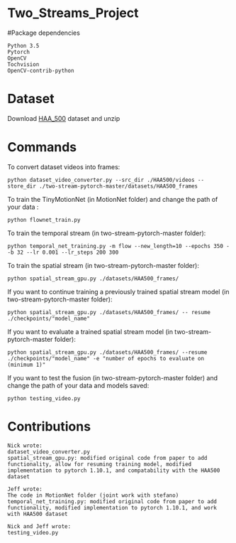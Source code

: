 # Two_Streams_Project

#Package dependencies
```
Python 3.5
Pytorch
OpenCV
Tochvision
OpenCV-contrib-python
```

# Dataset
Download [HAA_500](https://www.cse.ust.hk/haa/) dataset and unzip

# Commands
To convert dataset videos into frames:
```
python dataset_video_converter.py --src_dir ./HAA500/videos --store_dir ./two-stream-pytorch-master/datasets/HAA500_frames
```
To train the TinyMotionNet (in MotionNet folder) and change the path of your data : 
```
python flownet_train.py
```
To train the temporal stream (in two-stream-pytorch-master folder):
```
python temporal_net_training.py -m flow --new_length=10 --epochs 350 --b 32 --lr 0.001 --lr_steps 200 300
```
To train the spatial stream (in two-stream-pytorch-master folder): 
```
python spatial_stream_gpu.py ./datasets/HAA500_frames/
```
If you want to continue training a previously trained spatial stream model (in two-stream-pytorch-master folder):
```
python spatial_stream_gpu.py ./datasets/HAA500_frames/ -- resume ./checkpoints/"model_name"
```
If you want to evaluate a trained spatial stream model (in two-stream-pytorch-master folder):
```
python spatial_stream_gpu.py ./datasets/HAA500_frames/ --resume ./checkpoints/"model_name" -e "number of epochs to evaluate on (minimum 1)"
```
If you want to test the fusion (in two-stream-pytorch-master folder) and change the path of your data and models saved:
```
python testing_video.py
```


# Contributions
```
Nick wrote:
dataset_video_converter.py
spatial_stream_gpu.py: modified original code from paper to add functionality, allow for resuming training model, modified implementation to pytorch 1.10.1, and compatability with the HAA500 dataset
```
```
Jeff wrote:
The code in MotionNet folder (joint work with stefano)
temporal_net_training.py: modified original code from paper to add functionality, modified implementation to pytorch 1.10.1, and work with HAA500 dataset
```
```
Nick and Jeff wrote:
testing_video.py
```

